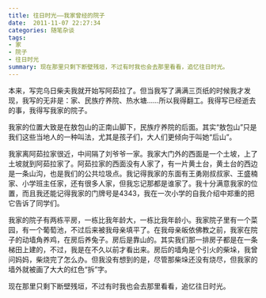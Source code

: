 ```yaml
---
title: 往日时光——我家曾经的院子
date:  2011-11-07 22:27:34
categories: 随笔杂谈
tags: 
- 家 
- 院子
- 往日时光
summary: 现在那里只剩下断壁残垣，不过有时我也会去那里看看，追忆往日时光。
---
```


本来，写完乌日柴夫我就开始写阿茹拉了。但当我写了满满三页纸的时候我才发现，我写的无非是：家、民族疗养院、热水塘……所以我得翻工。我得写已经逝去的事，我得写我家的院子。

我家的位置大致是在敖包山的正南山脚下，民族疗养院的后面。其实“敖包山”只是我们这些当地人的一种叫法，尤其是孩子们，大人们更倾向于叫她“后山”。

我家离阿茹拉家很近，中间隔了刘爷爷一家。我家大门外的西面是一个土坡，上了土坡就到阿茹拉家了。阿茹拉家的西面没有人家了，有一片黄土台，黄土台的西边是一条山沟，也是我们的公共垃圾点。我记得我家的东面有王勇刚叔叔家、王盛楠家、小学班主任家，还有很多人家，但我忘记那都是谁家了。我十分满意我家的位置，而且我还能记得我家的门牌号是4343，我在一次小学的自我介绍中郑重的把它告诉了同学们。

我家的院子有两栋平房，一栋比我年龄大，一栋比我年龄小。我家院子里有一个菜园，有一个葡萄池，不过后来被我母亲填平了。在我母亲皈依佛教之前，我家在院子的动墙角养鸡，在房后养兔子。房后是靠山的。其实我们那一排房子都是在一条梯田上建的，不过，我是在不久以前才看出来。房后的墙角是个引火的柴垛，我曾问妈妈，柴烧完了怎么办。但我没有想到的是，尽管那柴垛还没有烧尽，但我家的墙外就被画了大大的红色“拆”字。

现在那里只剩下断壁残垣，不过有时我也会去那里看看，追忆往日时光。